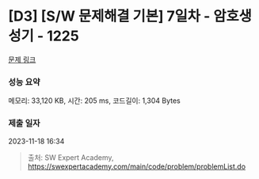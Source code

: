 # [D3] [S/W 문제해결 기본] 7일차 - 암호생성기 - 1225 

[문제 링크](https://swexpertacademy.com/main/code/problem/problemDetail.do?contestProbId=AV14uWl6AF0CFAYD) 

### 성능 요약

메모리: 33,120 KB, 시간: 205 ms, 코드길이: 1,304 Bytes

### 제출 일자

2023-11-18 16:34



> 출처: SW Expert Academy, https://swexpertacademy.com/main/code/problem/problemList.do